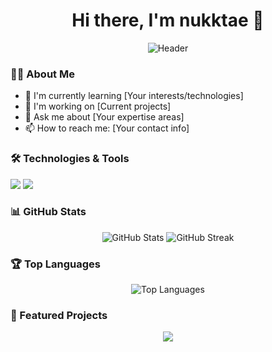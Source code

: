 <div align="center">
  <h1>Hi there, I'm nukktae 👋</h1>
  
  <!-- Add a banner image or animated gif here -->
  ![Header](https://your-banner-image-url.png)
</div>

### 👨‍💻 About Me
- 🌱 I'm currently learning [Your interests/technologies]
- 🔭 I'm working on [Current projects]
- 💬 Ask me about [Your expertise areas]
- 📫 How to reach me: [Your contact info]

### 🛠️ Technologies & Tools
![](https://img.shields.io/badge/Code-JavaScript-informational?style=flat&logo=javascript&logoColor=white&color=2bbc8a)
![](https://img.shields.io/badge/Code-Python-informational?style=flat&logo=python&logoColor=white&color=2bbc8a)
<!-- Add more technology badges as needed -->

### 📊 GitHub Stats
<div align="center">
  <img src="https://github-readme-stats.vercel.app/api?username=nukktae&show_icons=true&theme=radical" alt="GitHub Stats" />
  <img src="https://github-readme-streak-stats.herokuapp.com/?user=nukktae&theme=radical" alt="GitHub Streak" />
</div>

### 🏆 Top Languages
<div align="center">
  <img src="https://github-readme-stats.vercel.app/api/top-langs/?username=nukktae&layout=compact&theme=radical" alt="Top Languages" />
</div>

### 📌 Featured Projects
<div align="center">
  <a href="https://github.com/nukktae/project1">
    <img src="https://github-readme-stats.vercel.app/api/pin/?username=nukktae&repo=project1&theme=radical" />
  </a>
  <!-- Add more featured projects as needed -->
</div> 
